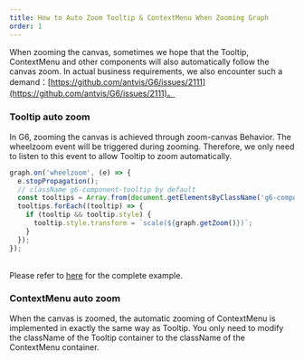 ```yaml
---
title: How to Auto Zoom Tooltip & ContextMenu When Zooming Graph
order: 1
---
```


When zooming the canvas, sometimes we hope that the Tooltip, ContextMenu and other components will also automatically follow the canvas zoom. In actual business requirements, we also encounter such a demand：[https://github.com/antvis/G6/issues/2111](https://github.com/antvis/G6/issues/2111)。<br />

### Tooltip auto zoom

In G6, zooming the canvas is achieved through zoom-canvas Behavior. The wheelzoom event will be triggered during zooming. Therefore, we only need to listen to this event to allow Tooltip to zoom automatically.

```javascript
graph.on('wheelzoom', (e) => {
  e.stopPropagation();
  // className g6-component-tooltip by default
  const tooltips = Array.from(document.getElementsByClassName('g6-component-tooltip'));
  tooltips.forEach((tooltip) => {
    if (tooltip && tooltip.style) {
      tooltip.style.transform = `scale(${graph.getZoom()})`;
    }
  });
});
```

<br />Please refer to [here](https://codesandbox.io/s/test-tootip-zoom-zc5yn?file=/index.js) for the complete example.

### ContextMenu auto zoom

When the canvas is zoomed, the automatic zooming of ContextMenu is implemented in exactly the same way as Tooltip. You only need to modify the className of the Tooltip container to the className of the ContextMenu container.
